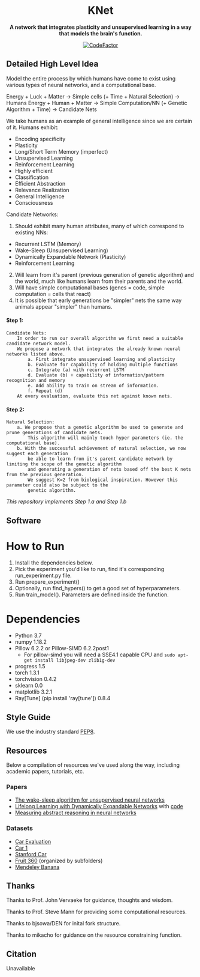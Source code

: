 <div align="center">

# KNet

**A network that integrates plasticity and unsupervised learning in a way that models the brain's function.**

[![CodeFactor](https://www.codefactor.io/repository/github/ge0rges/knet/badge/master?s=2bd0ecc26d1a05b4bb8b1a7855a145c0cce0baf9)](https://www.codefactor.io/repository/github/ge0rges/knet/overview/master)

</div>

## Detailed High Level Idea
Model the entire process by which humans have come to exist using various types of neural networks, and a computational base.

  Energy + Luck + Matter -> Simple cells (+ Time + Natural Selection) -> Humans
  Energy + Human + Matter -> Simple Computation/NN (+ Genetic Algorithm + Time) -> Candidate Nets

We take humans as an example of general intelligence since we are certain of it.
Humans exhibit:
- Encoding specificity
- Plasticity
- Long/Short Term Memory (imperfect)
- Unsupervised Learning
- Reinforcement Learning
- Highly efficient
- Classification
- Efficient Abstraction
- Relevance Realization
- General Intelligence
- Consciousness

Candidate Networks:
1. Should exhibit many human attributes, many of which correspond to existing NNs:
  - Recurrent LSTM (Memory)
  - Wake-Sleep (Unsupervised Learning)
  - Dynamically Expandable Network (Plasticity)
  - Reinforcement Learning
2. Will learn from it's parent (previous generation of genetic algorithm) and the world,
    much like humans learn from their parents and the world.
3. Will have simple computational bases (genes = code, simple computation = cells that react)
4. It is possible that early generations be "simpler" nets the same way animals appear "simpler" than humans.


#### Step 1:
    Candidate Nets:
        In order to run our overall algorithm we first need a suitable candidate network model.
        We propose a network that integrates the already known neural networks listed above.
            a. First integrate unsupervised learning and plasticity
            b. Evaluate for capability of holding multiple functions
            c. Integrate (a) with recurrent LSTM
            d. Evaluate (b) + capability of information/pattern recognition and memory
            e. Add ability to train on stream of information.
            f. Repeat (d)
        At every evaluation, evaluate this net against known nets.

#### Step 2:
    Natural Selection:
        a. We propose that a genetic algorithm be used to generate and prune generations of candidate nets.
            This algorithm will mainly touch hyper parameters (ie. the computational base).
        b. With the successful achievement of natural selection, we now suggest each generation
            be able to learn from it's parent candidate network by limiting the scope of the genetic algorithm
            and generating a generation of nets based off the best K nets from the previous generation.
            We suggest K=2 from biological inspiration. However this parameter could also be subject to the
            genetic algorithm.

*This repository implements Step 1.a and Step 1.b*
## Software 
# How to Run
1. Install the dependencies below.
2. Pick the experiment you'd like to run, find it's corresponding run_experiment.py file.
3. Run prepare_experiment()
4. Optionally, run find_hypers() to get a good set of hyperparameters.
5. Run train_model(). Parameters are defined inside the function.


# Dependencies
- Python 3.7
- numpy 1.18.2
- Pillow 6.2.2 or Pillow-SIMD 6.2.2post1
    - For pillow-simd you will need a SSE4.1 capable CPU and `sudo apt-get install libjpeg-dev zlib1g-dev`
- progress 1.5
- torch 1.3.1
- torchvision 0.4.2
- sklearn 0.0
- matplotlib 3.2.1
- Ray[Tune] (pip install 'ray[tune']) 0.8.4

## Style Guide
We use the industry standard [PEP8].

[PEP8]: <https://pep8.org>

## Resources
Below a compilation of resources we've used along the way, including academic papers, tutorials, etc.
### Papers
- [The wake-sleep algorithm for unsupervised neural networks](https://www.cs.toronto.edu/~hinton/absps/ws.pdf)
- [Lifelong Learning with Dynamically Expandable Networks](https://openreview.net/pdf?id=Sk7KsfW0-) with [code](https://github.com/jaehong-yoon93/DEN)
- [Measuring abstract reasoning in neural networks](https://arxiv.org/pdf/1807.04225.pdf)
### Datasets
- [Car Evaluation](https://archive.ics.uci.edu/ml/datasets/Car+Evaluation)
- [Car 1](https://archive.ics.uci.edu/ml/datasets/Automobile)
- [Stanford Car](https://www.kaggle.com/jessicali9530/stanford-cars-dataset)
- [Fruit 360](https://www.kaggle.com/moltean/fruits) (organized by subfolders)
- [Mendeley Banana](https://data.mendeley.com/datasets/zk3tkxndjw/2)

## Thanks
Thanks to Prof. John Vervaeke for guidance, thoughts and wisdom.

Thanks to Prof. Steve Mann for providing some computational resources.

Thanks to bjsowa/DEN for inital fork structure.

Thanks to mikacho for guidance on the resource constraining function.


## Citation
Unavailable
